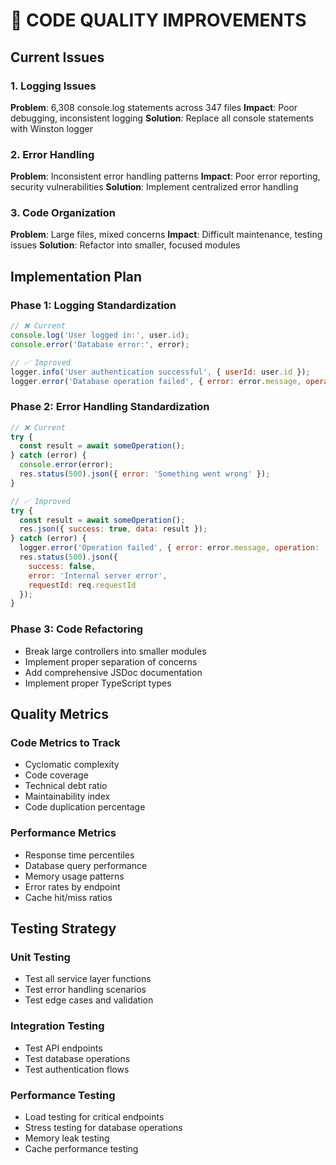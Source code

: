 # 📝 CODE QUALITY IMPROVEMENTS

## Current Issues

### 1. Logging Issues
**Problem**: 6,308 console.log statements across 347 files
**Impact**: Poor debugging, inconsistent logging
**Solution**: Replace all console statements with Winston logger

### 2. Error Handling
**Problem**: Inconsistent error handling patterns
**Impact**: Poor error reporting, security vulnerabilities
**Solution**: Implement centralized error handling

### 3. Code Organization
**Problem**: Large files, mixed concerns
**Impact**: Difficult maintenance, testing issues
**Solution**: Refactor into smaller, focused modules

## Implementation Plan

### Phase 1: Logging Standardization
```javascript
// ❌ Current
console.log('User logged in:', user.id);
console.error('Database error:', error);

// ✅ Improved
logger.info('User authentication successful', { userId: user.id });
logger.error('Database operation failed', { error: error.message, operation: 'user_login' });
```

### Phase 2: Error Handling Standardization
```javascript
// ❌ Current
try {
  const result = await someOperation();
} catch (error) {
  console.error(error);
  res.status(500).json({ error: 'Something went wrong' });
}

// ✅ Improved
try {
  const result = await someOperation();
  res.json({ success: true, data: result });
} catch (error) {
  logger.error('Operation failed', { error: error.message, operation: 'someOperation' });
  res.status(500).json({ 
    success: false, 
    error: 'Internal server error',
    requestId: req.requestId 
  });
}
```

### Phase 3: Code Refactoring
- Break large controllers into smaller modules
- Implement proper separation of concerns
- Add comprehensive JSDoc documentation
- Implement proper TypeScript types

## Quality Metrics

### Code Metrics to Track
- Cyclomatic complexity
- Code coverage
- Technical debt ratio
- Maintainability index
- Code duplication percentage

### Performance Metrics
- Response time percentiles
- Database query performance
- Memory usage patterns
- Error rates by endpoint
- Cache hit/miss ratios

## Testing Strategy

### Unit Testing
- Test all service layer functions
- Test error handling scenarios
- Test edge cases and validation

### Integration Testing
- Test API endpoints
- Test database operations
- Test authentication flows

### Performance Testing
- Load testing for critical endpoints
- Stress testing for database operations
- Memory leak testing
- Cache performance testing

